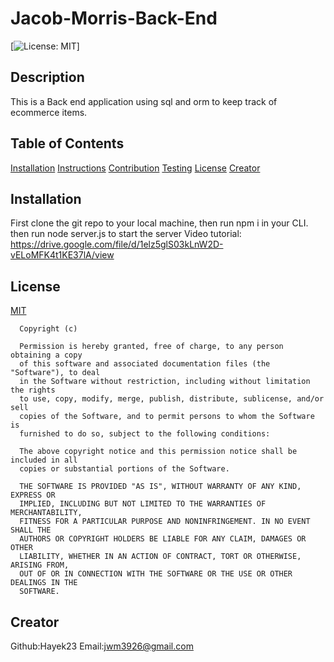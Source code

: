 # Jacob-Morris-Back-End
  [![License: MIT](https://img.shields.io/badge/License-MIT-yellow.svg)]
  ## Description
  This is a Back end application using sql and orm to keep track of ecommerce items.
  ## Table of Contents
  [Installation](##Installation)
  [Instructions](##Instructions)
  [Contribution](##Contribution)
  [Testing](##Testing)
  [License](##License)
  [Creator](##Creator)
  ## Installation
  First clone the git repo to your local machine, then run npm i in your CLI. then run node server.js to start  the server
  Video tutorial: https://drive.google.com/file/d/1elz5glS03kLnW2D-vELoMFK4t1KE37lA/view

  ## License
  [MIT](https://opensource.org/licenses/MIT)
  
      Copyright (c)
      
      Permission is hereby granted, free of charge, to any person obtaining a copy
      of this software and associated documentation files (the "Software"), to deal
      in the Software without restriction, including without limitation the rights
      to use, copy, modify, merge, publish, distribute, sublicense, and/or sell
      copies of the Software, and to permit persons to whom the Software is
      furnished to do so, subject to the following conditions:
      
      The above copyright notice and this permission notice shall be included in all
      copies or substantial portions of the Software.
      
      THE SOFTWARE IS PROVIDED "AS IS", WITHOUT WARRANTY OF ANY KIND, EXPRESS OR
      IMPLIED, INCLUDING BUT NOT LIMITED TO THE WARRANTIES OF MERCHANTABILITY,
      FITNESS FOR A PARTICULAR PURPOSE AND NONINFRINGEMENT. IN NO EVENT SHALL THE
      AUTHORS OR COPYRIGHT HOLDERS BE LIABLE FOR ANY CLAIM, DAMAGES OR OTHER
      LIABILITY, WHETHER IN AN ACTION OF CONTRACT, TORT OR OTHERWISE, ARISING FROM,
      OUT OF OR IN CONNECTION WITH THE SOFTWARE OR THE USE OR OTHER DEALINGS IN THE
      SOFTWARE.
      
  ## Creator
  Github:Hayek23
  Email:jwm3926@gmail.com

